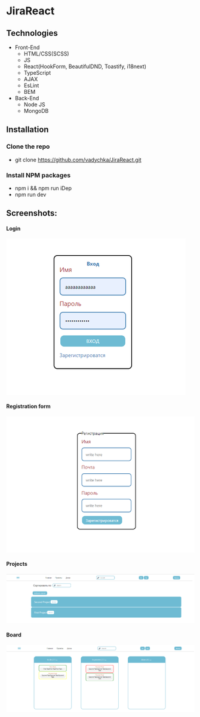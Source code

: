 # JiraReact

## Technologies

* Front-End
   * HTML/CSS(SCSS)
   * JS
   * React(HookForm, BeautifulDND, Toastify, i18next)
   * TypeScript
   * AJAX
   * EsLint
   * BEM
* Back-End
   * Node JS
   * MongoDB

## Installation

### Clone the repo

 * git clone https://github.com/vadychka/JiraReact.git
 
### Install NPM packages

* npm i && npm run iDep
* npm run dev 

## Screenshots:

#### Login
  ![](screenshots/Login.png)
#### Registration form
 ![](screenshots/Registration.png)
#### Projects
 ![](screenshots/Projects.png)
#### Board
 ![](screenshots/Board.png)
